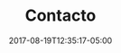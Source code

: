 ---
title: "Contacto"
date: 2017-08-19T12:35:17-05:00
weight: -1
menu: [top, footer]
layout: contact-revenatium
hideBooker: true
---